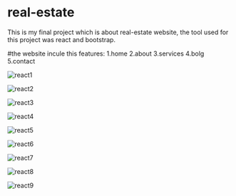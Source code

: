 # real-estate

This is my final project which is about real-estate website, the tool used for this project was react and bootstrap.

#the website incule this features:
1.home
2.about
3.services
4.bolg
5.contact

![react1](https://user-images.githubusercontent.com/38365727/190221318-c55e6dbc-da49-4cfd-a5a3-51aee43dd017.PNG)


![react2](https://user-images.githubusercontent.com/38365727/190221379-5da8b804-c2ac-4a88-8419-3c9bd7b13b38.PNG)


![react3](https://user-images.githubusercontent.com/38365727/190221428-79daec3a-ada0-4030-afb8-5a27d05257e4.PNG)


![react4](https://user-images.githubusercontent.com/38365727/190221479-92cc5ad9-fa69-4367-805f-3e7d4190d086.PNG)


![react5](https://user-images.githubusercontent.com/38365727/190221533-54514586-3921-4a1b-b340-1a01708cc674.PNG)


![react6](https://user-images.githubusercontent.com/38365727/190221566-94bca219-0c53-4578-98e1-66f967a902ba.PNG)

![react7](https://user-images.githubusercontent.com/38365727/190221596-e1714efb-159b-4e83-b968-48d6d3ca8f4b.PNG)


![react8](https://user-images.githubusercontent.com/38365727/190221647-5458c90e-c9b3-463b-931f-ba3f79e3e380.PNG)


![react9](https://user-images.githubusercontent.com/38365727/190221676-d9f7cc1b-1ab7-424b-aa75-fc8296e8a5f6.PNG)

